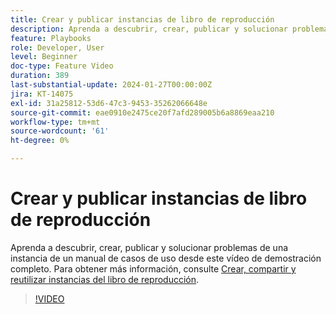 ```yaml
---
title: Crear y publicar instancias de libro de reproducción
description: Aprenda a descubrir, crear, publicar y solucionar problemas de una instancia de un manual de casos de uso desde este vídeo de demostración completo.
feature: Playbooks
role: Developer, User
level: Beginner
doc-type: Feature Video
duration: 389
last-substantial-update: 2024-01-27T00:00:00Z
jira: KT-14075
exl-id: 31a25812-53d6-47c3-9453-35262066648e
source-git-commit: eae0910e2475ce20f7afd289005b6a8869eaa210
workflow-type: tm+mt
source-wordcount: '61'
ht-degree: 0%

---
```


# Crear y publicar instancias de libro de reproducción

Aprenda a descubrir, crear, publicar y solucionar problemas de una instancia de un manual de casos de uso desde este vídeo de demostración completo. Para obtener más información, consulte [Crear, compartir y reutilizar instancias del libro de reproducción](https://experienceleague.adobe.com/docs/experience-platform/use-case-playbooks/playbooks/create-share-reuse.html).

>[!VIDEO](https://video.tv.adobe.com/v/3427058/?learn=on)
